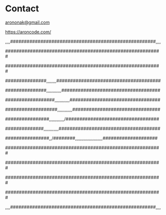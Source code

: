 # Contact

arononak@gmail.com

https://aroncode.com/

,,,,#####################################################,,,,

#########################################################

#########################################################

###############,,,,,,,,######################################

###############,,,,,,,,,,,,####################################

##################,,,,,,,,,,,,#################################

###################,,,,,,,,,,,,################################

################,,,,,,,,,,,,/##################################

##############,,,,,,,,,,,,#####################################

################,,/########,,,,,,,,,,,,,,,,,,,,,,####################

#########################################################

#########################################################

#########################################################

#########################################################

,,,,#####################################################,,,,
